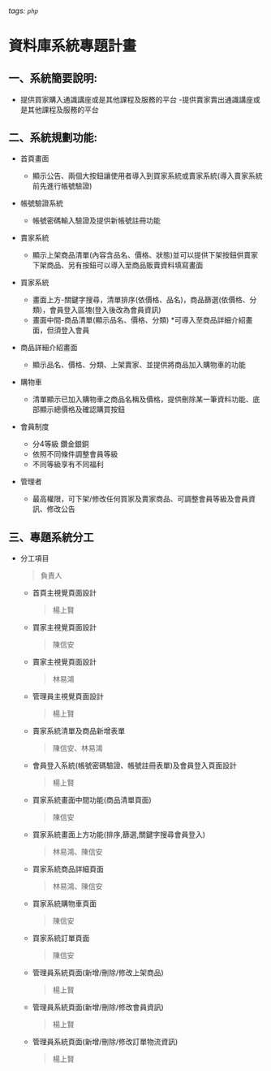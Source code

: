 ###### tags: `php`
# 資料庫系統專題計畫

## 一、系統簡要說明:
- 提供買家購入通識講座或是其他課程及服務的平台
-提供賣家賣出通識講座或是其他課程及服務的平台


## 二、系統規劃功能:
- 首頁畫面
    - 顯示公告、兩個大按鈕讓使用者導入到買家系統或賣家系統(導入賣家系統前先進行帳號驗證)

- 帳號驗證系統
    - 帳號密碼輸入驗證及提供新帳號註冊功能

- 賣家系統
    - 顯示上架商品清單(內容含品名、價格、狀態)並可以提供下架按鈕供賣家下架商品、另有按鈕可以導入至商品販賣資料填寫畫面

- 買家系統
    - 畫面上方-關鍵字搜尋，清單排序(依價格、品名)，商品篩選(依價格、分類)，會員登入區塊(登入後改為會員資訊)
    - 畫面中間-商品清單(顯示品名、價格、分類) *可導入至商品詳細介紹畫面，但須登入會員

- 商品詳細介紹畫面
    - 顯示品名、價格、分類、上架賣家、並提供將商品加入購物車的功能

- 購物車
    - 清單顯示已加入購物車之商品名稱及價格，提供刪除某一筆資料功能、底部顯示總價格及確認購買按鈕

- 會員制度
    - 分4等級 鑽金銀銅
    - 依照不同條件調整會員等級
    - 不同等級享有不同福利

- 管理者
    - 最高權限，可下架/修改任何買家及賣家商品、可調整會員等級及會員資訊、修改公告

## 三、專題系統分工
- 分工項目
    >負責人
    - 首頁主視覺頁面設計
        > 楊上賢
    - 買家主視覺頁面設計
        > 陳信安
    - 賣家主視覺頁面設計
        > 林易鴻
    - 管理員主視覺頁面設計
        > 楊上賢
    - 賣家系統清單及商品新增表單
        > 陳信安、林易鴻
    - 會員登入系統(帳號密碼驗證、帳號註冊表單)及會員登入頁面設計
        > 楊上賢
    - 買家系統畫面中間功能(商品清單頁面)
        > 陳信安
    - 買家系統畫面上方功能(排序,篩選,關鍵字搜尋會員登入)
        > 林易鴻、陳信安
    - 買家系統商品詳細頁面
        > 林易鴻、陳信安
    - 買家系統購物車頁面
        > 陳信安
    - 買家系統訂單頁面
        > 陳信安
    - 管理員系統頁面(新增/刪除/修改上架商品)
        > 楊上賢
    - 管理員系統頁面(新增/刪除/修改會員資訊)
        > 楊上賢
    - 管理員系統頁面(新增/刪除/修改訂單物流資訊)
        > 楊上賢